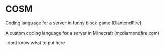 # COSM
Coding language for a server in funny block game (DiamondFire).

A custom coding language for a server in Minecraft (mcdiamondfire.com)

i dont know what to put here



